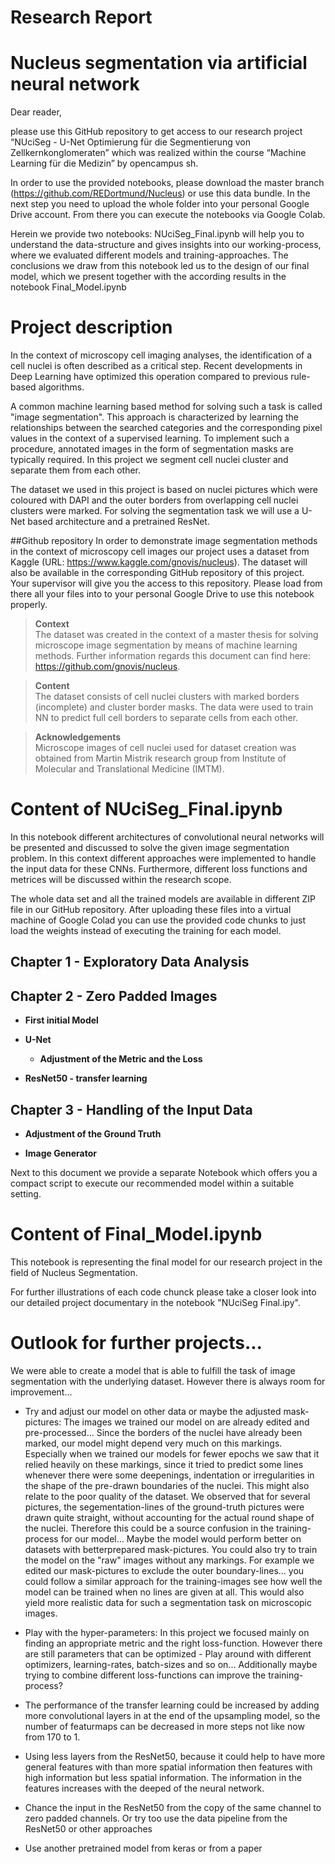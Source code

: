 # Research Report
# Nucleus segmentation via artificial neural network
 
 Dear reader,
 
 please use this GitHub repository to get access to our research project “NUciSeg - U-Net Optimierung für die Segmentierung von Zellkernkonglomeraten” which was realized within the course “Machine Learning für die Medizin” by opencampus sh. 
 
 In order to use the provided notebooks, please download the master branch (https://github.com/REDortmund/Nucleus) or use this data bundle. In the next step you need to upload the whole folder into your personal Google Drive account. From there you can execute the notebooks via Google Colab.

 Herein we provide two notebooks: NUciSeg_Final.ipynb will help you to understand the data-structure and gives insights into our working-process, where we evaluated different models and training-approaches. The conclusions we draw from this notebook led us to the design of our final model, which we present together with the according results in the notebook Final_Model.ipynb

# Project description
 In the context of microscopy cell imaging analyses, the identification of a cell nuclei is often described as a critical step. Recent developments in Deep Learning have optimized this operation compared to previous rule-based algorithms.   

 A common machine learning based method for solving such a task is called "image segmentation". This approach is characterized by learning the relationships between the searched categories and the corresponding pixel values in the context of a supervised learning. To implement such a procedure, annotated images in the form of segmentation masks are typically required. In this project we segment cell nuclei cluster and separate them from each other. 

 The dataset we used in this project is based on nuclei pictures which were coloured with DAPI and the outer borders from overlapping cell nuclei clusters were marked. For solving the segmentation task we will use a U-Net based architecture and a pretrained ResNet.

##Github repository
 In order to demonstrate image segmentation methods in the context of microscopy cell images our project uses a dataset from Kaggle (URL: https://www.kaggle.com/gnovis/nucleus). The dataset will also be available in the corresponding GitHub repository of this project. Your supervisor will give you the access to this repository. Please load from there all your files into to your personal Google Drive to use this notebook properly.

> **Context**\
 The dataset was created in the context of a master thesis for solving microscope image segmentation by means of machine learning methods. Further information regards this document can find here: https://github.com/gnovis/nucleus.

> **Content**\
 The dataset consists of cell nuclei clusters with marked borders (incomplete) and cluster border masks. The data were used to train NN to predict full cell borders to separate cells from each other. 

> **Acknowledgements**\
 Microscope images of cell nuclei used for dataset creation was obtained from Martin Mistrik research group from Institute of Molecular and Translational Medicine (IMTM).



# Content of NUciSeg_Final.ipynb

 In this notebook different architectures of convolutional neural networks will be presented and discussed to solve the given image segmentation problem. In this context different approaches were implemented to handle the input data for these CNNs. Furthermore, different loss functions and metrices will be discussed within the research scope.

 The whole data set and all the trained models are available in different ZIP file in our GitHub repository. After uploading these files into a virtual machine of Google Colad you can use the provided code chunks to just load the weights instead of executing the training for each model.


## Chapter 1 - Exploratory Data Analysis

## Chapter 2 - Zero Padded Images 
- **First initial Model**

- **U-Net**
  - **Adjustment of the Metric and the Loss**

- **ResNet50 - transfer learning**


## Chapter 3 - Handling of the Input Data 

- **Adjustment of the Ground Truth**

- **Image Generator**

Next to this document we provide a separate Notebook which offers you a compact script to execute our recommended model within a suitable setting.   


# Content of Final_Model.ipynb

 This notebook is representing the final model for our research project in the field of Nucleus Segmentation. 

 For further illustrations of each code chunck please take a closer look into our detailed project documentary in the notebook "NUciSeg Final.ipy".

# Outlook for further projects...

 We were able to create a model that is able to fulfill the task of image segmentation with the underlying dataset. However there is always room for improvement...

- Try and adjust our model on other data or maybe the adjusted mask-pictures: The images we trained our model on are already edited and pre-processed... Since the borders of the nuclei have already been marked, our model might depend very much on this markings. Especially when we trained our models for fewer epochs we saw that it relied heavily on these markings, since it tried to predict some lines whenever there were some deepenings, indentation or irregularities in the shape of the pre-drawn boundaries of the nuclei. This might also relate to the poor quality of the dataset. We observed that for several pictures, the segementation-lines of the ground-truth pictures were drawn quite straight, without accounting for the actual round shape of the nuclei. Therefore this could be a source confusion in the training-process for our model... Maybe the model would perform better on datasets with betterprepared mask-pictures. You could also try to train the model on the "raw" images without any markings. For example we edited our mask-pictures to exclude the outer boundary-lines... you could follow a similar approach for the training-images see how well the model can be trained when no lines are given at all. This would also yield more realistic data for such a segmentation task on microscopic images.

- Play with the hyper-parameters: In this project we focused mainly on finding an appropriate metric and the right loss-function. However there are still parameters that can be optimized - Play around with different optimizers, learning-rates, batch-sizes and so on... Additionally maybe trying to combine different loss-functions can improve the training-process?

- The performance of the transfer learning could be increased by adding more convolutional layers in at the end of the upsampling model, so the number of featurmaps can be decreased in more steps not like now from 170 to 1.

- Using less layers from the ResNet50, because it could help to have more general features with than more spatial information then features with high information but less spatial information. The information in the features increases with the deeped of the neural network.

- Chance the input in the ResNet50 from the copy of the same channel to zero padded channels. Or try too use the data pipeline from the ResNet50 or other approaches

- Use another pretrained model from keras or from a paper